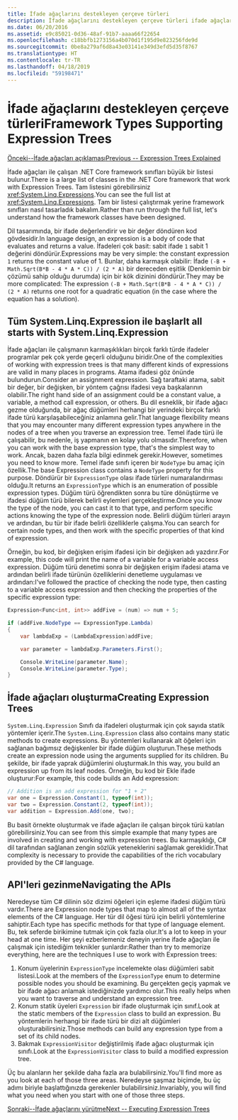 ```yaml
---
title: İfade ağaçlarını destekleyen çerçeve türleri
description: İfade ağaçlarını destekleyen çerçeve türleri ifade ağaçları ve ifade ağacı API'leri ile çalışmaya yönelik teknikleri oluşturma hakkında bilgi edinin.
ms.date: 06/20/2016
ms.assetid: e9c85021-0d36-48af-91b7-aaaa66f22654
ms.openlocfilehash: c18bbfb1273156a4b070d1f195d9e823256fde9d
ms.sourcegitcommit: 0be8a279af6d8a43e03141e349d3efd5d35f8767
ms.translationtype: HT
ms.contentlocale: tr-TR
ms.lasthandoff: 04/18/2019
ms.locfileid: "59198471"
---
```

# <a name="framework-types-supporting-expression-trees"></a><span data-ttu-id="18fad-103">İfade ağaçlarını destekleyen çerçeve türleri</span><span class="sxs-lookup"><span data-stu-id="18fad-103">Framework Types Supporting Expression Trees</span></span>

[<span data-ttu-id="18fad-104">Önceki--İfade ağaçları açıklaması</span><span class="sxs-lookup"><span data-stu-id="18fad-104">Previous -- Expression Trees Explained</span></span>](expression-trees-explained.md)

<span data-ttu-id="18fad-105">İfade ağaçları ile çalışan .NET Core framework sınıfları büyük bir listesi bulunur.</span><span class="sxs-lookup"><span data-stu-id="18fad-105">There is a large list of classes in the .NET Core framework that work with Expression Trees.</span></span>
<span data-ttu-id="18fad-106">Tam listesini görebilirsiniz <xref:System.Linq.Expressions>.</span><span class="sxs-lookup"><span data-stu-id="18fad-106">You can see the full list at <xref:System.Linq.Expressions>.</span></span>
<span data-ttu-id="18fad-107">Tam bir listesi çalıştırmak yerine framework sınıfları nasıl tasarladık bakalım.</span><span class="sxs-lookup"><span data-stu-id="18fad-107">Rather than run through the full list, let's understand how the framework classes have been designed.</span></span>

<span data-ttu-id="18fad-108">Dil tasarımında, bir ifade değerlendirir ve bir değer döndüren kod gövdesidir.</span><span class="sxs-lookup"><span data-stu-id="18fad-108">In language design, an expression is a body of code that evaluates and returns a value.</span></span> <span data-ttu-id="18fad-109">İfadeleri çok basit: sabit ifade `1` sabit 1 değerini döndürür.</span><span class="sxs-lookup"><span data-stu-id="18fad-109">Expressions may be very simple: the constant expression `1` returns the constant value of 1.</span></span> <span data-ttu-id="18fad-110">Bunlar, daha karmaşık olabilir: İfade `(-B + Math.Sqrt(B*B - 4 * A * C)) / (2 * A)` bir dereceden eşitlik (Denklemin bir çözümü sahip olduğu durumda) için bir kök dizinini döndürür.</span><span class="sxs-lookup"><span data-stu-id="18fad-110">They may be more complicated: The expression `(-B + Math.Sqrt(B*B - 4 * A * C)) / (2 * A)` returns one root for a quadratic equation (in the case where the equation has a solution).</span></span>  

## <a name="it-all-starts-with-systemlinqexpression"></a><span data-ttu-id="18fad-111">Tüm System.Linq.Expression ile başlar</span><span class="sxs-lookup"><span data-stu-id="18fad-111">It all starts with System.Linq.Expression</span></span>

<span data-ttu-id="18fad-112">İfade ağaçları ile çalışmanın karmaşıklıkları birçok farklı türde ifadeler programlar pek çok yerde geçerli olduğunu biridir.</span><span class="sxs-lookup"><span data-stu-id="18fad-112">One of the complexities of working with expression trees is that many different kinds of expressions are valid in many places in programs.</span></span> <span data-ttu-id="18fad-113">Atama ifadesi göz önünde bulundurun.</span><span class="sxs-lookup"><span data-stu-id="18fad-113">Consider an assignment expression.</span></span> <span data-ttu-id="18fad-114">Sağ taraftaki atama, sabit bir değer, bir değişken, bir yöntem çağrısı ifadesi veya başkalarının olabilir.</span><span class="sxs-lookup"><span data-stu-id="18fad-114">The right hand side of an assignment could be a constant value, a variable, a method call expression, or others.</span></span> <span data-ttu-id="18fad-115">Bu dil esneklik, bir ifade ağacı gezme olduğunda, bir ağaç düğümleri herhangi bir yerindeki birçok farklı ifade türü karşılaşabileceğiniz anlamına gelir.</span><span class="sxs-lookup"><span data-stu-id="18fad-115">That language flexibility means that you may encounter many different expression types anywhere in the nodes of a tree when you traverse an expression tree.</span></span> <span data-ttu-id="18fad-116">Temel ifade türü ile çalışabilir, bu nedenle, iş yapmanın en kolay yolu olmasıdır.</span><span class="sxs-lookup"><span data-stu-id="18fad-116">Therefore, when you can work with the base expression type, that's the simplest way to work.</span></span> <span data-ttu-id="18fad-117">Ancak, bazen daha fazla bilgi edinmek gerekir.</span><span class="sxs-lookup"><span data-stu-id="18fad-117">However, sometimes you need to know more.</span></span>
<span data-ttu-id="18fad-118">Temel ifade sınıfı içeren bir `NodeType` bu amaç için özellik.</span><span class="sxs-lookup"><span data-stu-id="18fad-118">The base Expression class contains a `NodeType` property for this purpose.</span></span>
<span data-ttu-id="18fad-119">Döndürür bir `ExpressionType` olası ifade türleri numaralandırması olduğu.</span><span class="sxs-lookup"><span data-stu-id="18fad-119">It returns an `ExpressionType` which is an enumeration of possible expression types.</span></span>
<span data-ttu-id="18fad-120">Düğüm türü öğrendikten sonra bu türe dönüştürme ve ifadesi düğüm türü bilerek belirli eylemleri gerçekleştirme.</span><span class="sxs-lookup"><span data-stu-id="18fad-120">Once you know the type of the node, you can cast it to that type, and perform specific actions knowing the type of the expression node.</span></span> <span data-ttu-id="18fad-121">Belirli düğüm türleri arayın ve ardından, bu tür bir ifade belirli özelliklerle çalışma.</span><span class="sxs-lookup"><span data-stu-id="18fad-121">You can search for certain node types, and then work with the specific properties of that kind of expression.</span></span>

<span data-ttu-id="18fad-122">Örneğin, bu kod, bir değişken erişim ifadesi için bir değişken adı yazdırır.</span><span class="sxs-lookup"><span data-stu-id="18fad-122">For example, this code will print the name of a variable for a variable access expression.</span></span> <span data-ttu-id="18fad-123">Düğüm türü denetimi sonra bir değişken erişim ifadesi atama ve ardından belirli ifade türünün özelliklerini denetleme uygulaması ve ardından:</span><span class="sxs-lookup"><span data-stu-id="18fad-123">I've followed the practice of checking the node type, then casting to a variable access expression and then checking the properties of the specific expression type:</span></span>

```csharp
Expression<Func<int, int>> addFive = (num) => num + 5;

if (addFive.NodeType == ExpressionType.Lambda)
{
    var lambdaExp = (LambdaExpression)addFive;

    var parameter = lambdaExp.Parameters.First();

    Console.WriteLine(parameter.Name);
    Console.WriteLine(parameter.Type);
}
```

## <a name="creating-expression-trees"></a><span data-ttu-id="18fad-124">İfade ağaçları oluşturma</span><span class="sxs-lookup"><span data-stu-id="18fad-124">Creating Expression Trees</span></span>

<span data-ttu-id="18fad-125">`System.Linq.Expression` Sınıfı da ifadeleri oluşturmak için çok sayıda statik yöntemler içerir.</span><span class="sxs-lookup"><span data-stu-id="18fad-125">The `System.Linq.Expression` class also contains many static methods to create expressions.</span></span> <span data-ttu-id="18fad-126">Bu yöntemleri kullanarak alt öğeleri için sağlanan bağımsız değişkenler bir ifade düğüm oluşturun.</span><span class="sxs-lookup"><span data-stu-id="18fad-126">These methods create an expression node using the arguments supplied for its children.</span></span> <span data-ttu-id="18fad-127">Bu şekilde, bir ifade yaprak düğümlerini oluşturmak.</span><span class="sxs-lookup"><span data-stu-id="18fad-127">In this way, you build an expression up from its leaf nodes.</span></span> <span data-ttu-id="18fad-128">Örneğin, bu kod bir Ekle ifade oluşturur:</span><span class="sxs-lookup"><span data-stu-id="18fad-128">For example, this code builds an Add expression:</span></span>

```csharp
// Addition is an add expression for "1 + 2"
var one = Expression.Constant(1, typeof(int));
var two = Expression.Constant(2, typeof(int));
var addition = Expression.Add(one, two);
```

<span data-ttu-id="18fad-129">Bu basit örnekte oluşturmak ve ifade ağaçları ile çalışan birçok türü katılan görebilirsiniz.</span><span class="sxs-lookup"><span data-stu-id="18fad-129">You can see from this simple example that many types are involved in creating and working with expression trees.</span></span> <span data-ttu-id="18fad-130">Bu karmaşıklığı, C# dil tarafından sağlanan zengin sözlük yeteneklerini sağlamak gereklidir.</span><span class="sxs-lookup"><span data-stu-id="18fad-130">That complexity is necessary to provide the capabilities of the rich vocabulary provided by the C# language.</span></span>

## <a name="navigating-the-apis"></a><span data-ttu-id="18fad-131">API'leri gezinme</span><span class="sxs-lookup"><span data-stu-id="18fad-131">Navigating the APIs</span></span>
<span data-ttu-id="18fad-132">Neredeyse tüm C# dilinin söz dizimi öğeleri için eşleme ifadesi düğüm türü vardır.</span><span class="sxs-lookup"><span data-stu-id="18fad-132">There are Expression node types that map to almost all of the syntax elements of the C# language.</span></span> <span data-ttu-id="18fad-133">Her tür dil öğesi türü için belirli yöntemlerine sahiptir.</span><span class="sxs-lookup"><span data-stu-id="18fad-133">Each type has specific methods for that type of language element.</span></span> <span data-ttu-id="18fad-134">Bu, tek seferde birikimine tutmak için çok fazla olur.</span><span class="sxs-lookup"><span data-stu-id="18fad-134">It's a lot to keep in your head at one time.</span></span> <span data-ttu-id="18fad-135">Her şeyi ezberlemeniz deneyin yerine ifade ağaçları ile çalışmak için istediğim teknikler şunlardır:</span><span class="sxs-lookup"><span data-stu-id="18fad-135">Rather than try to memorize everything, here are the techniques I use to work with Expression trees:</span></span>
1. <span data-ttu-id="18fad-136">Konum üyelerinin `ExpressionType` incelemekte olası düğümleri sabit listesi.</span><span class="sxs-lookup"><span data-stu-id="18fad-136">Look at the members of the `ExpressionType` enum to determine possible nodes you should be examining.</span></span> <span data-ttu-id="18fad-137">Bu gerçekten geçiş yapmak ve bir ifade ağacı anlamak istediğinizde yardımcı olur.</span><span class="sxs-lookup"><span data-stu-id="18fad-137">This really helps when you want to traverse and understand an expression tree.</span></span>
2. <span data-ttu-id="18fad-138">Konum statik üyeleri `Expression` bir ifade oluşturmak için sınıf.</span><span class="sxs-lookup"><span data-stu-id="18fad-138">Look at the static members of the `Expression` class to build an expression.</span></span> <span data-ttu-id="18fad-139">Bu yöntemlerin herhangi bir ifade türü bir dizi alt düğümleri oluşturabilirsiniz.</span><span class="sxs-lookup"><span data-stu-id="18fad-139">Those methods can build any expression type from a set of its child nodes.</span></span>
3. <span data-ttu-id="18fad-140">Bakmak `ExpressionVisitor` değiştirilmiş ifade ağacı oluşturmak için sınıfı.</span><span class="sxs-lookup"><span data-stu-id="18fad-140">Look at the `ExpressionVisitor` class to build a modified expression tree.</span></span>

<span data-ttu-id="18fad-141">Üç bu alanların her şekilde daha fazla ara bulabilirsiniz.</span><span class="sxs-lookup"><span data-stu-id="18fad-141">You'll find more as you look at each of those three areas.</span></span> <span data-ttu-id="18fad-142">Neredeyse şaşmaz biçimde, bu üç adımı biriyle başlattığınızda gerekenler bulabilirsiniz.</span><span class="sxs-lookup"><span data-stu-id="18fad-142">Invariably, you will find what you need when you start with one of those three steps.</span></span>
 
 [<span data-ttu-id="18fad-143">Sonraki--İfade ağaçlarını yürütme</span><span class="sxs-lookup"><span data-stu-id="18fad-143">Next -- Executing Expression Trees</span></span>](expression-trees-execution.md)

